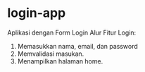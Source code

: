 # login-app
Aplikasi dengan Form Login 
Alur Fitur Login:
1. Memasukkan nama, email, dan password
2. Memvalidasi masukan.
3. Menampilkan halaman home.

